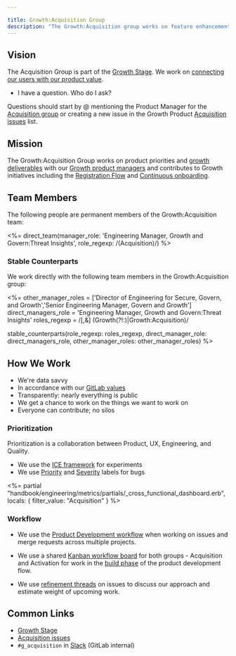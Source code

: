 ```yaml
---

title: Growth:Acquisition Group
description: "The Growth:Acquisition group works on feature enhancements and growth experiments across GitLab projects"
---
```








## Vision

The Acquisition Group is part of the [Growth Stage]. We work on [connecting our users with our product value](/handbook/marketing/growth/).

* I have a question. Who do I ask?

Questions should start by @ mentioning the Product Manager for the [Acquisition group](/handbook/product/categories/#acquisition-group)
or creating a new issue in the Growth Product [Acquisition issues] list.

## Mission

The Growth:Acquisition Group works on product priorities and [growth deliverables](https://about.gitlab.com/handbook/product/growth/#growth-deliverables)
with our [Growth product managers](/handbook/product/growth/)
and contributes to Growth initiatives including the [Registration Flow](https://gitlab.com/groups/gitlab-org/-/epics/4745)
and [Continuous onboarding](https://gitlab.com/groups/gitlab-org/-/epics/4817).

## Team Members

The following people are permanent members of the Growth:Acquisition team:

<%= direct_team(manager_role: 'Engineering Manager, Growth and Govern:Threat Insights', role_regexp: /(Acquisition)/) %>

### Stable Counterparts

We work directly with the following team members in the Growth:Acquisition group:

<%=
other_manager_roles = ['Director of Engineering for Secure, Govern, and Growth','Senior Engineering Manager, Govern and Growth']
direct_managers_role = 'Engineering Manager, Growth and Govern:Threat Insights'
roles_regexp = /[,&] (Growth(?!:)|Growth:Acquisition)/

stable_counterparts(role_regexp: roles_regexp, direct_manager_role: direct_managers_role, other_manager_roles: other_manager_roles)
%>

## How We Work

* We're data savvy
* In accordance with our [GitLab values](/handbook/values)
* Transparently: nearly everything is public
* We get a chance to work on the things we want to work on
* Everyone can contribute; no silos

### Prioritization

Prioritization is a collaboration between Product, UX, Engineering, and Quality.

* We use the [ICE framework](/handbook/marketing/growth/) for experiments
* We use [Priority](https://docs.gitlab.com/ee/development/labels/index.html#priority-labels)
  and [Severity](https://docs.gitlab.com/ee/development/labels/index.html#severity-labels) labels for bugs

<%= partial "handbook/engineering/metrics/partials/_cross_functional_dashboard.erb", locals: { filter_value: "Acquisition" } %>

### Workflow

* We use the [Product Development workflow](/handbook/product-development-flow/) when working on issues and
merge requests across multiple projects.

* We use a shared [Kanban workflow board](https://gitlab.com/groups/gitlab-org/-/boards/4152639) for both groups - Acquisition and Activation
for work in the [build phase](https://about.gitlab.com/handbook/product-development-flow/#build-track) of the product development flow.

* We use [refinement threads](https://gitlab.com/gitlab-org/gitlab/-/issues/383859#note_1231645373) on issues to discuss our approach and estimate weight of upcoming work.

## Common Links

* [Growth Stage]
* [Acquisition issues]
* `#g_acquisition` in [Slack](https://gitlab.slack.com/archives/g_acquisition) (GitLab internal)

[Growth stage]: /handbook/engineering/development/growth/
[Acquisition issues]: https://gitlab.com/gitlab-org/growth/product/-/issues?scope=all&utf8=%E2%9C%93&state=opened&label_name[]=group%3A%3Aacquisition
